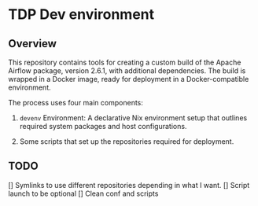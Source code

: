 # TDP Dev environment

## Overview

This repository contains tools for creating a custom build of the Apache Airflow package, version 2.6.1, with additional dependencies. The build is wrapped in a Docker image, ready for deployment in a Docker-compatible environment.

The process uses four main components:

1. `devenv` Environment: A declarative Nix environment setup that outlines required system packages and host configurations.

2. Some scripts that set up the repositories required for deployment.


## TODO

[] Symlinks to use different repositories depending in what I want.
[] Script launch to be optional
[] Clean conf and scripts